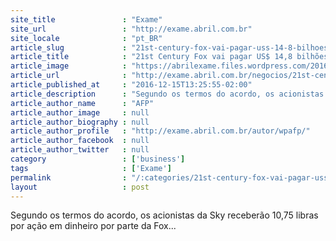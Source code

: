 ```yaml
---
site_title               : "Exame"
site_url                 : "http://exame.abril.com.br"
site_locale              : "pt_BR"
article_slug             : "21st-century-fox-vai-pagar-uss-14-8-bilhoes-pela-sky"
article_title            : "21st Century Fox vai pagar US$ 14,8 bilhões pela Sky"
article_image            : "https://abrilexame.files.wordpress.com/2016/09/size_960_16_9_antena_alta18.jpg?quality=70&strip=all&w=960"
article_url              : "http://exame.abril.com.br/negocios/21st-century-fox-vai-pagar-us-148-bilhoes-pela-sky/"
article_published_at     : "2016-12-15T13:25:55-02:00"
article_description      : "Segundo os termos do acordo, os acionistas da Sky receberão 10,75 libras por ação em dinheiro por parte da Fox..."
article_author_name      : "AFP"
article_author_image     : null
article_author_biography : null
article_author_profile   : "http://exame.abril.com.br/autor/wpafp/"
article_author_facebook  : null
article_author_twitter   : null
category                 : ['business']
tags                     : ['Exame']
permalink                : "/:categories/21st-century-fox-vai-pagar-uss-14-8-bilhoes-pela-sky/"
layout                   : post
---
```


Segundo os termos do acordo, os acionistas da Sky receberão 10,75 libras por ação em dinheiro por parte da Fox...
